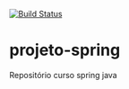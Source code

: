 [![Build Status](https://travis-ci.org/beacagg/projeto-spring.svg?branch=master)](https://travis-ci.org/beacagg/projeto-spring)
# projeto-spring
Repositório curso spring java
